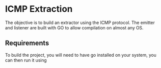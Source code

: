 # ICMP Extraction

The objective is to build an extractor using the ICMP protocol. 
The emitter and listener are built with GO to allow compilation on almost any OS.

## Requirements 
To build the project, you will need to have go installed on your system, you can then run it using 
